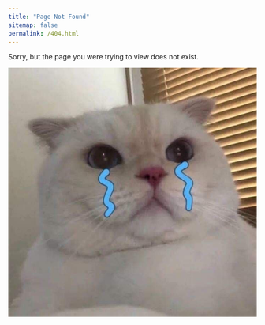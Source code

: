 ```yaml
---
title: "Page Not Found"
sitemap: false
permalink: /404.html
---
```


Sorry, but the page you were trying to view does not exist.

![popomaru cat](/images/popomaru.jpg)
